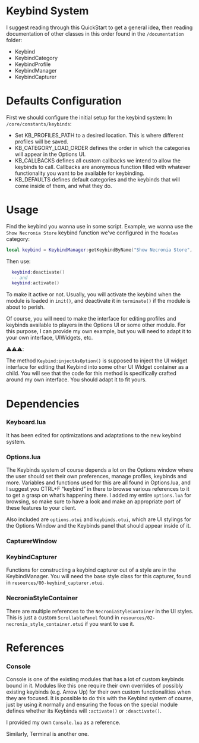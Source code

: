 # Keybind System
I suggest reading through this QuickStart to get a general idea, then reading documentation of other classes in this order found in the `/documentation` folder:

* Keybind
* KeybindCategory
* KeybindProfile
* KeybindManager
* KeybindCapturer

# Defaults Configuration
First we should configure the initial setup for the keybind system:
In `/core/constants/keybinds`:

* Set KB_PROFILES_PATH to a desired location. This is where different profiles will be saved.
* KB_CATEGORY_LOAD_ORDER defines the order in which the categories will appear in the Options UI.
* KB_CALLBACKS defines all custom callbacks we intend to allow the keybinds to call. Callbacks are anonymous function filled with whatever functionality you want to be available for keybinding.
* KB_DEFAULTS defines default categories and the keybinds that will come inside of them, and what they do.

# Usage
Find the keybind you wanna use in some script.
Example, we wanna use the `Show Necronia Store` keybind function we've configured in the `Modules` category:

```lua
local keybind = KeybindManager:getKeybindByName("Show Necronia Store", "Modules")
```

Then use:

```lua
  keybind:deactivate()
  -- and
  keybind:activate()
```

To make it active or not. Usually, you will activate the keybind when the module is loaded in `init()`, and deactivate it in `terminate()` if the module is about to perish.

Of course, you will need to make the interface for editing profiles and keybinds available to players in the Options UI or some other module. For this purpose, I can provide my own example, but you will need to adapt it to your own interface, UIWidgets, etc.

⚠️⚠️⚠️:

The method `Keybind:injectAsOption()` is supposed to inject the UI widget interface for editing that Keybind into some other UI Widget container as a child. You will see that the code for this method is specifically crafted around my own interface. You should adapt it to fit yours.

# Dependencies

### Keyboard.lua
It has been edited for optimizations and adaptations to the new keybind system.

### Options.lua

The Keybinds system of course depends a lot on the Options window where the user should set their own preferences, manage profiles, keybinds and more.
Variables and functions used for this are all found in Options.lua, and I suggest you CTRL+F “keybind” in there to browse various references to it to get a grasp on what’s happening there. I added my entire `options.lua` for browsing, so make sure to have a look and make an appropriate port of these features to your client.

Also included are `options.otui` and `keybinds.otui`, which are UI stylings for the Options Window and the Keybinds panel that should appear inside of it.

### CapturerWindow

### KeybindCapturer

Functions for constructing a keybind capturer out of a style are in the KeybindManager. You will need the base style class for this capturer, found in `resources/00-keybind_capturer.otui`.

### NecroniaStyleContainer

There are multiple references to the `NecroniaStyleContainer` in the UI styles. This is just a custom `ScrollablePanel` found in `resources/02-necronia_style_container.otui` if you want to use it.

# References

### Console

Console is one of the existing modules that has a lot of custom keybinds bound in it.
Modules like this one require their own overrides of possibly existing keybinds (e.g. Arrow Up) for their own custom functionalities when they are focused.
It is possible to do this with the Keybind system of course, just by using it normally and ensuring the focus on the special module defines whether its Keybinds will `:activate()` or `:deactivate()`.

I provided my own `Console.lua` as a reference.

Similarly, Terminal is another one.
